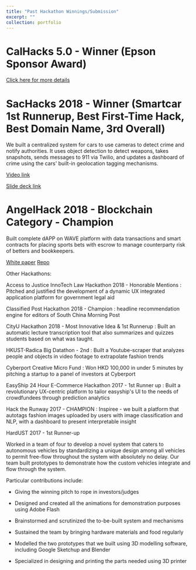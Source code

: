 ```yaml
---
title: "Past Hackathon Winnings/Submission"
excerpt: ""
collection: portfolio
---
```


CalHacks 5.0 - Winner (Epson Sponsor Award)
===
[Click here for more details](http://siddharthadatta.ml/portfolio/1memorypalace/)


SacHacks 2018 - Winner (Smartcar 1st Runnerup, Best First-Time Hack, Best Domain Name, 3rd Overall)
===
We built a centralized system for cars to use cameras to detect crime and notify authorities. It uses object detection to detect weapons, takes snapshots, sends messages to 911 via Twilio, and updates a dashboard of crime using the cars' built-in geolocation tagging mechanisms.

[Video link](https://drive.google.com/file/d/1EOl4VYuxbt7_6Gz5KzhhcyGd_sdb3nG6/view?fbclid=IwAR1IgvE1oLZFLLLfAUU1ePDtXjmmFULMciBeDlq23GcWMTbaXXktjjsEGO0)

[Slide deck link](https://drive.google.com/file/d/18XjwReayYjx8WDMM-l4k_HvLPWb57gW5/view?fbclid=IwAR16UxXIYthOsgbZGkYapLnIUXhxG3KFrVRW3TQDVHsx3eN_LOPMrSKTo2c)


AngelHack 2018 - Blockchain Category - Champion
===
Built complete dAPP on WAVE platform with data transactions and smart contracts for placing sports bets with escrow to manage counterparty risk of betters and bookkeepers.

[White paper](https://drive.google.com/file/d/1lNZARdv3UEm0INMGR9ZE7nWuXHoadkhV/view?usp=sharing)
[Repo](https://github.com/s-datta/Betz)

Other Hackathons:

Access to Justice InnoTech Law Hackathon 2018 - Honorable Mentions : Pitched and justified the development of a dynamic UX integrated application platform for government legal aid

Classified Post Hackathon 2018 - Champion : headline recommendation engine for editors of South China Morning Post

CityU Hackathon 2018 - Most Innovative Idea & 1st Runnerup : Built an automatic lecture transcription tool that also summarizes and quizzes students based on what was taught.

HKUST-Radica Big Datathon - 2nd : Built a Youtube-scraper that analyzes people and objects in video footage to extrapolate fashion trends

Cyberport Creative Micro Fund : Won HKD 100,000 in under 5 minutes by pitching a startup to a panel of investors at Cyberport

EasyShip 24 Hour E-Commerce Hackathon 2017 - 1st Runner up : Built a revolutionary UX-centric platform to tailor easyship's UI to the needs of crowdfundees through prediction analytics

Hack the Runway 2017 - CHAMPION : Inspiree - we built a platform that autotags fashion images uploaded by users with image classification and NLP, with a dashboard to present interpretable insight


HardUST 2017 - 1st Runner-up

Worked in a team of four to develop a novel system that caters to autonomous vehicles by standardizing a unique design among all vehicles to permit free-flow throughout the system with absolutely no delay. Our team built prototypes to demonstrate how the custom vehicles integrate and flow through the system.

Particular contributions include:

- Giving the winning pitch to rope in investors/judges

- Designed and created all the animations for demonstration purposes using Adobe Flash

- Brainstormed and scrutinized the to-be-built system and mechanisms

- Sustained the team by bringing hardware materials and food regularly

- Modelled the two prototypes that we built using 3D modelling software, including Google Sketchup and Blender

- Specialized in designing and printing the parts needed using 3D printer

